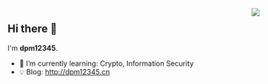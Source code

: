 <a href="#">
  <img align="right" src="https://github-readme-stats-git-masterrstaa-rickstaa.vercel.app/api?username=dpm12345&count_private=true&show_icons=true&theme=tokyonight" />
</a>

## Hi there 👋

I'm **dpm12345**.

- 🌱 I’m currently learning: Crypto, Information Security
- 💡 Blog: http://dpm12345.cn
